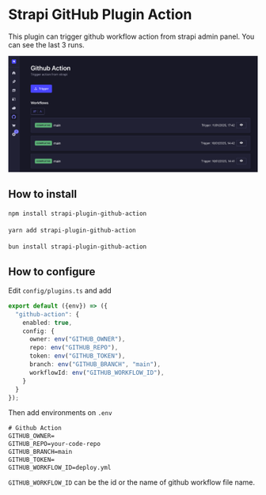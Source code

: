 # Strapi GitHub Plugin Action

This plugin can trigger github workflow action from strapi admin panel.
You can see the last 3 runs.

![Plugin image](docs/image.png)

## How to install
```bash
npm install strapi-plugin-github-action

yarn add strapi-plugin-github-action

bun install strapi-plugin-github-action
```

## How to configure
Edit `config/plugins.ts` and add 

```ts
export default ({env}) => ({
  "github-action": {
    enabled: true,
    config: {
      owner: env("GITHUB_OWNER"),
      repo: env("GITHUB_REPO"),
      token: env("GITHUB_TOKEN"),
      branch: env("GITHUB_BRANCH", "main"),
      workflowId: env("GITHUB_WORKFLOW_ID"),
    }
  }
});

```

Then add environments on `.env`
```dotenv
# Github Action
GITHUB_OWNER=
GITHUB_REPO=your-code-repo
GITHUB_BRANCH=main
GITHUB_TOKEN=
GITHUB_WORKFLOW_ID=deploy.yml
```

`GITHUB_WORKFLOW_ID` can be the id or the name of github workflow file name.

